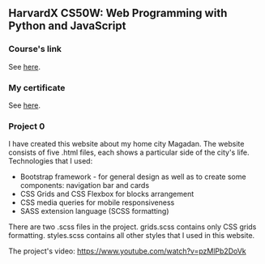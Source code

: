 ## HarvardX CS50W: Web Programming with Python and JavaScript

### Course's link
See [here](https://www.edx.org/course/cs50s-web-programming-with-python-and-javascript).

### My certificate
See [here](https://courses.edx.org/certificates/ce24e09f0bb74979b9cfb4535e72d444).

### Project 0

I have created this website about my home city Magadan. The website consists of
five .html files, each shows a particular side of the city's life. Technologies
that I used:
 - Bootstrap framework - for general design as well as to create some
 components: navigation bar and cards
 - CSS Grids and CSS Flexbox for blocks arrangement
 - CSS media queries for mobile responsiveness
 - SASS extension language (SCSS formatting)

There are two .scss files in the project. grids.scss contains only CSS grids
formatting. styles.scss contains all other styles that I used in this website.

The project's video: https://www.youtube.com/watch?v=pzMlPb2DoVk
